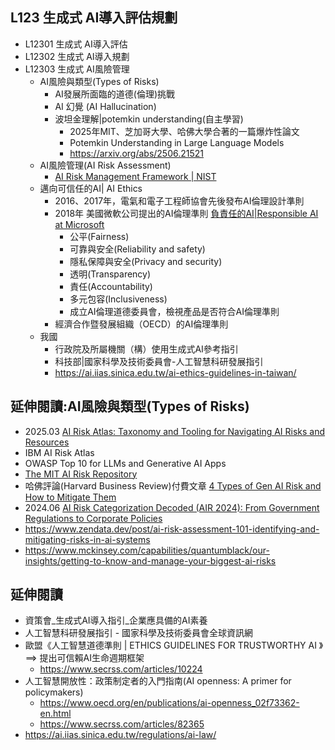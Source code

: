 ## L123 生成式 AI導入評估規劃
- L12301 生成式 AI導入評估
- L12302 生成式 AI導入規劃
- L12303 生成式 AI風險管理
  - AI風險與類型(Types of Risks)
    - AI發展所面臨的道德(倫理)挑戰
    - AI 幻覺 (AI Hallucination)
    - 波坦金理解|potemkin understanding(自主學習)
      - 2025年MIT、芝加哥大學、哈佛大學合著的一篇爆炸性論文
      - Potemkin Understanding in Large Language Models
      - https://arxiv.org/abs/2506.21521
  - AI風險管理(AI Risk Assessment)
    - [AI Risk Management Framework | NIST](https://www.nist.gov/itl/ai-risk-management-framework)
  - 邁向可信任的AI| AI Ethics
    - 2016、2017年，電氣和電子工程師協會先後發布AI倫理設計準則
    - 2018年 美國微軟公司提出的AI倫理準則 [負責任的AI|Responsible AI at Microsoft](https://www.microsoft.com/en-us/ai/responsible-ai)
      - 公平(Fairness)
      - 可靠與安全(Reliability and safety)
      - 隱私保障與安全(Privacy and security)
      - 透明(Transparency)
      - 責任(Accountability)
      - 多元包容(Inclusiveness)
      - 成立AI倫理道德委員會，檢視產品是否符合AI倫理準則
    - 經濟合作暨發展組織（OECD）的AI倫理準則
  - 我國
    - 行政院及所屬機關（構）使用生成式AI參考指引
    - 科技部|國家科學及技術委員會-人工智慧科研發展指引
    - https://ai.iias.sinica.edu.tw/ai-ethics-guidelines-in-taiwan/

## 延伸閱讀:AI風險與類型(Types of Risks)
- 2025.03 [AI Risk Atlas: Taxonomy and Tooling for Navigating AI Risks and Resources](https://arxiv.org/abs/2503.05780)
- IBM AI Risk Atlas
- OWASP Top 10 for LLMs and Generative AI Apps
- [The MIT AI Risk Repository](https://airisk.mit.edu/)
- 哈佛評論(Harvard Business Review)付費文章 [4 Types of Gen AI Risk and How to Mitigate Them](https://hbr.org/2024/05/4-types-of-gen-ai-risk-and-how-to-mitigate-them) 
- 2024.06 [AI Risk Categorization Decoded (AIR 2024): From Government Regulations to Corporate Policies](https://arxiv.org/abs/2406.17864)
- https://www.zendata.dev/post/ai-risk-assessment-101-identifying-and-mitigating-risks-in-ai-systems 
- https://www.mckinsey.com/capabilities/quantumblack/our-insights/getting-to-know-and-manage-your-biggest-ai-risks

## 延伸閱讀
- 資策會_生成式AI導入指引_企業應具備的AI素養
- 人工智慧科研發展指引 - 國家科學及技術委員會全球資訊網
- 歐盟《人工智慧道德準則 | ETHICS GUIDELINES FOR TRUSTWORTHY AI 》==> 提出可信賴AI生命週期框架
  - https://www.secrss.com/articles/10224 
- 人工智慧開放性：政策制定者的入門指南(AI openness: A primer for policymakers)
  - https://www.oecd.org/en/publications/ai-openness_02f73362-en.html
  - https://www.secrss.com/articles/82365 
- https://ai.iias.sinica.edu.tw/regulations/ai-law/
